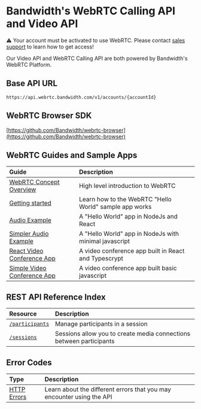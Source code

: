 # Bandwidth's WebRTC Calling API and Video API

⚠️ Your account must be activated to use WebRTC. Please contact [sales support](https://www.bandwidth.com/talk-to-an-expert/) to learn how to get access!

Our Video API and WebRTC Calling API are both powered by Bandwidth's WebRTC Platform.

## Base API URL

`https://api.webrtc.bandwidth.com/v1/accounts/{accountId}`

## WebRTC Browser SDK

[https://github.com/Bandwidth/webrtc-browser](https://github.com/Bandwidth/webrtc-browser)

## WebRTC Guides and Sample Apps

| Guide                                                                                                        | Description                                            |
| :----------------------------------------------------------------------------------------------------------- | :----------------------------------------------------- |
| [WebRTC Concept Overview](guides/overview.md)                                                                | High level introduction to WebRTC                      |
| [Getting started](guides/quickstart.md)                                                                      | Learn how to the WebRTC "Hello World" sample app works |
| [Audio Example](https://github.com/Bandwidth/examples/tree/master/nodejs/webrtc-hello-world)                 | A "Hello World" app in NodeJs and React                |
| [Simpler Audio Example](https://github.com/Bandwidth/examples/tree/master/nodejs/webrtc-hello-again)         | A "Hello World" app in NodeJs with minimal javascript  |
| [React Video Conference App](https://github.com/Bandwidth/webrtc-sample-conference-node)                     | A video conference app built in React and Typescrypt   |
| [Simple Video Conference App](https://github.com/Bandwidth/examples/tree/master/nodejs/webrtc-video-meeting) | A video conference app built basic javascript          |

## REST API Reference Index

| Resource                                         | Description                                                         |
| :----------------------------------------------- | :------------------------------------------------------------------ |
| [`/participants`](methods/participants/about.md) | Manage participants in a session                                    |
| [`/sessions`](methods/sessions/about.md)         | Sessions allow you to create media connections between participants |

## Error Codes

| Type                     | Description                                                           |
| :----------------------- | :-------------------------------------------------------------------- |
| [HTTP Errors](errors.md) | Learn about the different errors that you may encounter using the API |
